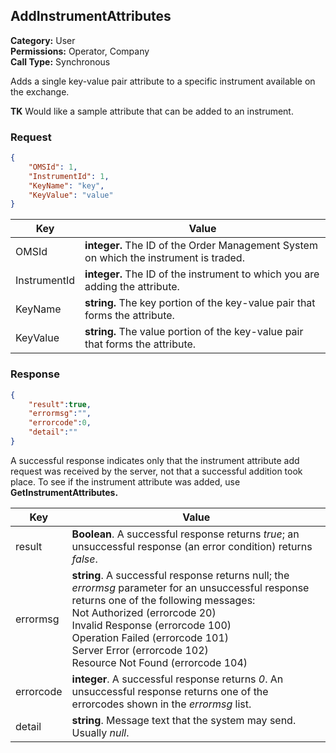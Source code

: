 ## AddInstrumentAttributes

**Category:** User<br />
**Permissions:** Operator, Company<br />
**Call Type:** Synchronous

Adds a single key-value pair attribute to a specific instrument available on the exchange.

**TK** Would like a sample attribute that can be added to an instrument.

### Request

```json
{
    "OMSId": 1,
    "InstrumentId": 1,
    "KeyName": "key",
    "KeyValue": "value"
}
```

| Key          | Value                                                        |
| ------------ | ------------------------------------------------------------ |
| OMSId        | **integer.** The ID of the Order Management System on which the instrument is traded. |
| InstrumentId | **integer.** The ID of the instrument to which you are adding the attribute. |
| KeyName      | **string.** The key portion of the key-value pair that forms the attribute. |
| KeyValue     | **string.** The value portion of the key-value pair that forms the attribute. |

### Response

```json
{
    "result":true,
    "errormsg":"",
    "errorcode":0,
    "detail":""
}
```
A successful response indicates only that the instrument attribute add request was received by the server, not that a successful addition  took place. To see if the instrument  attribute was added, use **GetInstrumentAttributes.**

| Key    | Value                                                        |
| --------- | ------------------------------------------------------------ |
| result    | **Boolean**. A successful response returns *true*; an unsuccessful response (an error condition) returns *false*. |
| errormsg  | **string**. A successful response returns null; the *errormsg* parameter for an unsuccessful response returns one of the following messages:<br />Not Authorized (errorcode 20)<br />Invalid Response (errorcode 100)<br />Operation Failed (errorcode 101)<br />Server Error (errorcode 102)<br />Resource Not Found (errorcode 104) |
| errorcode | **integer**. A successful response returns *0*. An unsuccessful response returns one of the errorcodes shown in the *errormsg* list. |
| detail    | **string**. Message text that the system may send. Usually *null*. |



